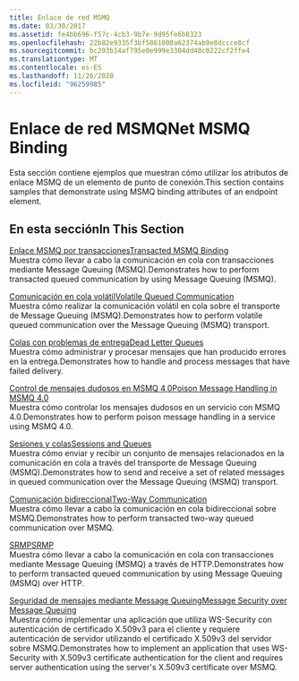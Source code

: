 ```yaml
---
title: Enlace de red MSMQ
ms.date: 03/30/2017
ms.assetid: fe4bb696-f57c-4cb3-9b7e-9d95fe6b8323
ms.openlocfilehash: 22b82e9335f3bf5861000a62374ab9e8dccce8cf
ms.sourcegitcommit: bc293b14af795e0e999e3304dd40c0222cf2ffe4
ms.translationtype: MT
ms.contentlocale: es-ES
ms.lasthandoff: 11/26/2020
ms.locfileid: "96259985"
---
```

# <a name="net-msmq-binding"></a><span data-ttu-id="1bf7b-102">Enlace de red MSMQ</span><span class="sxs-lookup"><span data-stu-id="1bf7b-102">Net MSMQ Binding</span></span>

<span data-ttu-id="1bf7b-103">Esta sección contiene ejemplos que muestran cómo utilizar los atributos de enlace MSMQ de un elemento de punto de conexión.</span><span class="sxs-lookup"><span data-stu-id="1bf7b-103">This section contains samples that demonstrate using MSMQ binding attributes of an endpoint element.</span></span>  
  
## <a name="in-this-section"></a><span data-ttu-id="1bf7b-104">En esta sección</span><span class="sxs-lookup"><span data-stu-id="1bf7b-104">In This Section</span></span>  

 [<span data-ttu-id="1bf7b-105">Enlace MSMQ por transacciones</span><span class="sxs-lookup"><span data-stu-id="1bf7b-105">Transacted MSMQ Binding</span></span>](transacted-msmq-binding.md)  
 <span data-ttu-id="1bf7b-106">Muestra cómo llevar a cabo la comunicación en cola con transacciones mediante Message Queuing (MSMQ).</span><span class="sxs-lookup"><span data-stu-id="1bf7b-106">Demonstrates how to perform transacted queued communication by using Message Queuing (MSMQ).</span></span>  
  
 [<span data-ttu-id="1bf7b-107">Comunicación en cola volátil</span><span class="sxs-lookup"><span data-stu-id="1bf7b-107">Volatile Queued Communication</span></span>](volatile-queued-communication.md)  
 <span data-ttu-id="1bf7b-108">Muestra cómo realizar la comunicación volátil en cola sobre el transporte de Message Queuing (MSMQ).</span><span class="sxs-lookup"><span data-stu-id="1bf7b-108">Demonstrates how to perform volatile queued communication over the Message Queuing (MSMQ) transport.</span></span>  
  
 [<span data-ttu-id="1bf7b-109">Colas con problemas de entrega</span><span class="sxs-lookup"><span data-stu-id="1bf7b-109">Dead Letter Queues</span></span>](dead-letter-queues.md)  
 <span data-ttu-id="1bf7b-110">Muestra cómo administrar y procesar mensajes que han producido errores en la entrega.</span><span class="sxs-lookup"><span data-stu-id="1bf7b-110">Demonstrates how to handle and process messages that have failed delivery.</span></span>  
  
 [<span data-ttu-id="1bf7b-111">Control de mensajes dudosos en MSMQ 4,0</span><span class="sxs-lookup"><span data-stu-id="1bf7b-111">Poison Message Handling in MSMQ 4.0</span></span>](poison-message-handling-in-msmq-4-0.md)  
 <span data-ttu-id="1bf7b-112">Muestra cómo controlar los mensajes dudosos en un servicio con MSMQ 4.0.</span><span class="sxs-lookup"><span data-stu-id="1bf7b-112">Demonstrates how to perform poison message handling in a service using MSMQ 4.0.</span></span>  
  
 [<span data-ttu-id="1bf7b-113">Sesiones y colas</span><span class="sxs-lookup"><span data-stu-id="1bf7b-113">Sessions and Queues</span></span>](sessions-and-queues.md)  
 <span data-ttu-id="1bf7b-114">Muestra cómo enviar y recibir un conjunto de mensajes relacionados en la comunicación en cola a través del transporte de Message Queuing (MSMQ).</span><span class="sxs-lookup"><span data-stu-id="1bf7b-114">Demonstrates how to send and receive a set of related messages in queued communication over the Message Queuing (MSMQ) transport.</span></span>  
  
 [<span data-ttu-id="1bf7b-115">Comunicación bidireccional</span><span class="sxs-lookup"><span data-stu-id="1bf7b-115">Two-Way Communication</span></span>](two-way-communication.md)  
 <span data-ttu-id="1bf7b-116">Muestra cómo llevar a cabo la comunicación en cola bidireccional sobre MSMQ.</span><span class="sxs-lookup"><span data-stu-id="1bf7b-116">Demonstrates how to perform transacted two-way queued communication over MSMQ.</span></span>
  
 [<span data-ttu-id="1bf7b-117">SRMP</span><span class="sxs-lookup"><span data-stu-id="1bf7b-117">SRMP</span></span>](srmp.md)  
 <span data-ttu-id="1bf7b-118">Muestra cómo llevar a cabo la comunicación en cola con transacciones mediante Message Queuing (MSMQ) a través de HTTP.</span><span class="sxs-lookup"><span data-stu-id="1bf7b-118">Demonstrates how to perform transacted queued communication by using Message Queuing (MSMQ) over HTTP.</span></span>  
  
 [<span data-ttu-id="1bf7b-119">Seguridad de mensajes mediante Message Queuing</span><span class="sxs-lookup"><span data-stu-id="1bf7b-119">Message Security over Message Queuing</span></span>](message-security-over-message-queuing.md)  
 <span data-ttu-id="1bf7b-120">Muestra cómo implementar una aplicación que utiliza WS-Security con autenticación de certificado X.509v3 para el cliente y requiere autenticación de servidor utilizando el certificado X.509v3 del servidor sobre MSMQ.</span><span class="sxs-lookup"><span data-stu-id="1bf7b-120">Demonstrates how to implement an application that uses WS-Security with X.509v3 certificate authentication for the client and requires server authentication using the server's X.509v3 certificate over MSMQ.</span></span>
